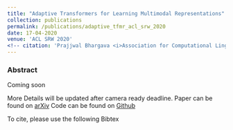 ```yaml
---
title: "Adaptive Transformers for Learning Multimodal Representations"
collection: publications
permalink: /publications/adaptive_tfmr_acl_srw_2020
date: 17-04-2020
venue: 'ACL SRW 2020'
<!-- citation: 'Prajjwal Bhargava <i>Association for Computational Linguistics 2020 (SRW) </i> <b>ACL SRW 202-</b>. -->'
---
```


### Abstract
Coming soon

More Details will be updated after camera ready deadline. 
Paper can be found on [arXiv](https://arxiv.org/abs/)
Code can be found on [Github](https://github.com/prajjwal1/)

To cite, please use the following Bibtex

```
```
